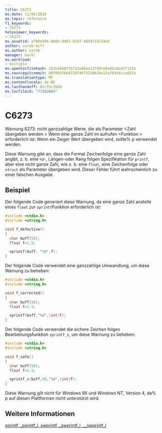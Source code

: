 ```yaml
---
title: C6273
ms.date: 11/04/2016
ms.topic: reference
f1_keywords:
- C6273
helpviewer_keywords:
- C6273
ms.assetid: e780e504-8b8d-4d61-b15f-4859133134ad
author: corob-msft
ms.author: corob
manager: markl
ms.workload:
- multiple
ms.openlocfilehash: 2b1b19467f6733e80aa127d9ce8a81c6ad27115e
ms.sourcegitcommit: 68f893f6e472df46f323db34a13a7034dccad25a
ms.translationtype: MT
ms.contentlocale: de-DE
ms.lasthandoff: 02/15/2020
ms.locfileid: "77262665"
---
```

# <a name="c6273"></a>C6273
Warnung 6273: nicht ganzzahlige Werte, die als Parameter \<Zahl übergeben werden > Wenn eine ganze Zahl im aufrufen \<Funktion > erforderlich ist: Wenn ein Zeiger Wert übergeben wird, sollte% p verwendet werden.

 Diese Warnung gibt an, dass die Format Zeichenfolge eine ganze Zahl angibt, z. b. eine `%d`-, Längen-oder Rang folgen Spezifikation für `printf`, aber eine nicht ganze Zahl, wie z. b. eine `float`, eine Zeichenfolge oder `struct` als Parameter übergeben wird. Dieser Fehler führt wahrscheinlich zu einer falschen Ausgabe.

## <a name="example"></a>Beispiel
 Der folgende Code generiert diese Warnung, da eine ganze Zahl anstelle eines `float` zur `sprintf`Funktion erforderlich ist:

```cpp
#include <stdio.h>
#include <string.h>

void f_defective()
{
  char buff[50];
  float f=1.5;

  sprintf(buff, "%d",f);
}
```

 Der folgende Code verwendet eine ganzzahlige Umwandlung, um diese Warnung zu beheben:

```cpp
#include <stdio.h>
#include <string.h>

void f_corrected()
{
  char buff[50];
  float f=1.5;

  sprintf(buff,"%d",(int)f);
}
```

 Der folgende Code verwendet die sichere Zeichen folgen Bearbeitungsfunktion `sprintf_s`, um diese Warnung zu beheben:

```cpp
#include <stdio.h>
#include <string.h>

void f_safe()
{
  char buff[50];
  float f=1.5;

  sprintf_s(buff,50,"%d",(int)f);
}
```

 Diese Warnung gilt nicht für Windows 9X und Windows NT, Version 4, da% p auf diesen Plattformen nicht unterstützt wird.

## <a name="see-also"></a>Weitere Informationen
 [sprintf, _sprintf_l, swprintf, _swprintf_l, \__swprintf_l](/cpp/c-runtime-library/reference/sprintf-sprintf-l-swprintf-swprintf-l-swprintf-l)
